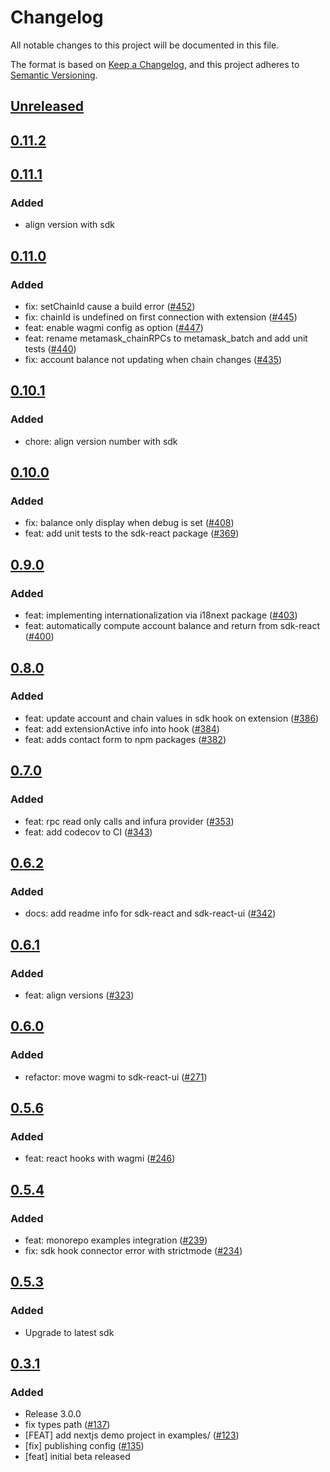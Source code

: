 # Changelog
All notable changes to this project will be documented in this file.

The format is based on [Keep a Changelog](https://keepachangelog.com/en/1.0.0/),
and this project adheres to [Semantic Versioning](https://semver.org/spec/v2.0.0.html).

## [Unreleased]

## [0.11.2]

## [0.11.1]
### Added
- align version with sdk

## [0.11.0]
### Added
- fix: setChainId cause a build error ([#452](https://github.com/MetaMask/metamask-sdk.git/pull/452))
- fix: chainId is undefined on first connection with extension ([#445](https://github.com/MetaMask/metamask-sdk.git/pull/445))
- feat: enable wagmi config as option ([#447](https://github.com/MetaMask/metamask-sdk.git/pull/447))
- feat: rename metamask_chainRPCs to metamask_batch and add unit tests ([#440](https://github.com/MetaMask/metamask-sdk.git/pull/440))
- fix: account balance not updating when chain changes ([#435](https://github.com/MetaMask/metamask-sdk.git/pull/435))

## [0.10.1]
### Added
- chore: align version number with sdk

## [0.10.0]
### Added
- fix: balance only display when debug is set ([#408](https://github.com/MetaMask/metamask-sdk/pull/408))
- feat: add unit tests to the sdk-react package ([#369](https://github.com/MetaMask/metamask-sdk/pull/369))

## [0.9.0]
### Added
- feat: implementing internationalization via i18next package ([#403](https://github.com/MetaMask/metamask-sdk/pull/403))
- feat: automatically compute account balance and return from sdk-react ([#400](https://github.com/MetaMask/metamask-sdk/pull/400))

## [0.8.0]
### Added
- feat: update account and chain values in sdk hook on extension ([#386](https://github.com/MetaMask/metamask-sdk/pull/386))
- feat: add extensionActive info into hook ([#384](https://github.com/MetaMask/metamask-sdk/pull/384))
- feat: adds contact form to npm packages ([#382](https://github.com/MetaMask/metamask-sdk/pull/382))

## [0.7.0]
### Added
- feat: rpc read only calls and infura provider ([#353](https://github.com/MetaMask/metamask-sdk/pull/353))
- feat: add codecov to CI ([#343](https://github.com/MetaMask/metamask-sdk/pull/343))

## [0.6.2]
### Added
- docs: add readme info for sdk-react and sdk-react-ui ([#342](https://github.com/MetaMask/metamask-sdk/pull/342))

## [0.6.1]
### Added
- feat: align versions ([#323](https://github.com/MetaMask/metamask-sdk/pull/323))

## [0.6.0]
### Added
- refactor: move wagmi to sdk-react-ui ([#271](https://github.com/MetaMask/metamask-sdk/pull/271))

## [0.5.6]
### Added
- feat: react hooks with wagmi ([#246](https://github.com/MetaMask/metamask-sdk/pull/246))

## [0.5.4]
### Added
- feat: monorepo examples integration ([#239](https://github.com/MetaMask/metamask-sdk/pull/239))
- fix: sdk hook connector error with strictmode ([#234](https://github.com/MetaMask/metamask-sdk/pull/234))

## [0.5.3]
### Added
- Upgrade to latest sdk

## [0.3.1]
### Added
- Release 3.0.0
- fix types path ([#137](https://github.com/MetaMask/metamask-sdk/pull/137))
- [FEAT] add nextjs demo project in examples/ ([#123](https://github.com/MetaMask/metamask-sdk/pull/123))
- [fix] publishing config ([#135](https://github.com/MetaMask/metamask-sdk/pull/135))
- [feat] initial beta released

[Unreleased]: https://github.com/MetaMask/metamask-sdk/compare/@metamask/sdk-react@0.11.2...HEAD
[0.11.2]: https://github.com/MetaMask/metamask-sdk/compare/@metamask/sdk-react@0.11.1...@metamask/sdk-react@0.11.2
[0.11.1]: https://github.com/MetaMask/metamask-sdk/compare/@metamask/sdk-react@0.11.0...@metamask/sdk-react@0.11.1
[0.11.0]: https://github.com/MetaMask/metamask-sdk/compare/@metamask/sdk-react@0.10.1...@metamask/sdk-react@0.11.0
[0.10.1]: https://github.com/MetaMask/metamask-sdk/compare/@metamask/sdk-react@0.10.0...@metamask/sdk-react@0.10.1
[0.10.0]: https://github.com/MetaMask/metamask-sdk/compare/@metamask/sdk-react@0.9.0...@metamask/sdk-react@0.10.0
[0.9.0]: https://github.com/MetaMask/metamask-sdk/compare/@metamask/sdk-react@0.8.0...@metamask/sdk-react@0.9.0
[0.8.0]: https://github.com/MetaMask/metamask-sdk/compare/@metamask/sdk-react@0.7.0...@metamask/sdk-react@0.8.0
[0.7.0]: https://github.com/MetaMask/metamask-sdk/compare/@metamask/sdk-react@0.6.2...@metamask/sdk-react@0.7.0
[0.6.2]: https://github.com/MetaMask/metamask-sdk/compare/@metamask/sdk-react@0.6.1...@metamask/sdk-react@0.6.2
[0.6.1]: https://github.com/MetaMask/metamask-sdk/compare/@metamask/sdk-react@0.6.0...@metamask/sdk-react@0.6.1
[0.6.0]: https://github.com/MetaMask/metamask-sdk/compare/@metamask/sdk-react@0.5.6...@metamask/sdk-react@0.6.0
[0.5.6]: https://github.com/MetaMask/metamask-sdk/compare/@metamask/sdk-react@0.5.4...@metamask/sdk-react@0.5.6
[0.5.4]: https://github.com/MetaMask/metamask-sdk/compare/@metamask/sdk-react@0.5.3...@metamask/sdk-react@0.5.4
[0.5.3]: https://github.com/MetaMask/metamask-sdk/compare/@metamask/sdk-react@0.3.1...@metamask/sdk-react@0.5.3
[0.3.1]: https://github.com/MetaMask/metamask-sdk/releases/tag/@metamask/sdk-react@0.3.1

